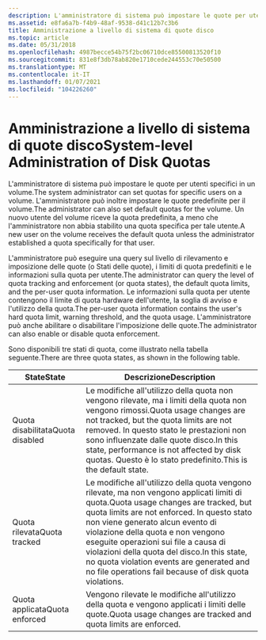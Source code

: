 ```yaml
---
description: L'amministratore di sistema può impostare le quote per utenti specifici in un volume. L'amministratore può inoltre impostare le quote predefinite per il volume.
ms.assetid: e8fa6a7b-f4b9-48af-9538-d41c12b7c3b6
title: Amministrazione a livello di sistema di quote disco
ms.topic: article
ms.date: 05/31/2018
ms.openlocfilehash: 4987becce54b75f2bc06710dce85500813520f10
ms.sourcegitcommit: 831e8f3db78ab820e1710cede244553c70e50500
ms.translationtype: MT
ms.contentlocale: it-IT
ms.lasthandoff: 01/07/2021
ms.locfileid: "104226260"
---
```

# <a name="system-level-administration-of-disk-quotas"></a><span data-ttu-id="f1938-104">Amministrazione a livello di sistema di quote disco</span><span class="sxs-lookup"><span data-stu-id="f1938-104">System-level Administration of Disk Quotas</span></span>

<span data-ttu-id="f1938-105">L'amministratore di sistema può impostare le quote per utenti specifici in un volume.</span><span class="sxs-lookup"><span data-stu-id="f1938-105">The system administrator can set quotas for specific users on a volume.</span></span> <span data-ttu-id="f1938-106">L'amministratore può inoltre impostare le quote predefinite per il volume.</span><span class="sxs-lookup"><span data-stu-id="f1938-106">The administrator can also set default quotas for the volume.</span></span> <span data-ttu-id="f1938-107">Un nuovo utente del volume riceve la quota predefinita, a meno che l'amministratore non abbia stabilito una quota specifica per tale utente.</span><span class="sxs-lookup"><span data-stu-id="f1938-107">A new user on the volume receives the default quota unless the administrator established a quota specifically for that user.</span></span>

<span data-ttu-id="f1938-108">L'amministratore può eseguire una query sul livello di rilevamento e imposizione delle quote (o Stati delle quote), i limiti di quota predefiniti e le informazioni sulla quota per utente.</span><span class="sxs-lookup"><span data-stu-id="f1938-108">The administrator can query the level of quota tracking and enforcement (or quota states), the default quota limits, and the per-user quota information.</span></span> <span data-ttu-id="f1938-109">Le informazioni sulla quota per utente contengono il limite di quota hardware dell'utente, la soglia di avviso e l'utilizzo della quota.</span><span class="sxs-lookup"><span data-stu-id="f1938-109">The per-user quota information contains the user's hard quota limit, warning threshold, and the quota usage.</span></span> <span data-ttu-id="f1938-110">L'amministratore può anche abilitare o disabilitare l'imposizione delle quote.</span><span class="sxs-lookup"><span data-stu-id="f1938-110">The administrator can also enable or disable quota enforcement.</span></span>

<span data-ttu-id="f1938-111">Sono disponibili tre stati di quota, come illustrato nella tabella seguente.</span><span class="sxs-lookup"><span data-stu-id="f1938-111">There are three quota states, as shown in the following table.</span></span>



| <span data-ttu-id="f1938-112">State</span><span class="sxs-lookup"><span data-stu-id="f1938-112">State</span></span>          | <span data-ttu-id="f1938-113">Descrizione</span><span class="sxs-lookup"><span data-stu-id="f1938-113">Description</span></span>                                                                                                                                                                              |
|----------------|------------------------------------------------------------------------------------------------------------------------------------------------------------------------------------------|
| <span data-ttu-id="f1938-114">Quota disabilitata</span><span class="sxs-lookup"><span data-stu-id="f1938-114">Quota disabled</span></span> | <span data-ttu-id="f1938-115">Le modifiche all'utilizzo della quota non vengono rilevate, ma i limiti della quota non vengono rimossi.</span><span class="sxs-lookup"><span data-stu-id="f1938-115">Quota usage changes are not tracked, but the quota limits are not removed.</span></span> <span data-ttu-id="f1938-116">In questo stato le prestazioni non sono influenzate dalle quote disco.</span><span class="sxs-lookup"><span data-stu-id="f1938-116">In this state, performance is not affected by disk quotas.</span></span> <span data-ttu-id="f1938-117">Questo è lo stato predefinito.</span><span class="sxs-lookup"><span data-stu-id="f1938-117">This is the default state.</span></span>                         |
| <span data-ttu-id="f1938-118">Quota rilevata</span><span class="sxs-lookup"><span data-stu-id="f1938-118">Quota tracked</span></span>  | <span data-ttu-id="f1938-119">Le modifiche all'utilizzo della quota vengono rilevate, ma non vengono applicati limiti di quota.</span><span class="sxs-lookup"><span data-stu-id="f1938-119">Quota usage changes are tracked, but quota limits are not enforced.</span></span> <span data-ttu-id="f1938-120">In questo stato non viene generato alcun evento di violazione della quota e non vengono eseguite operazioni sui file a causa di violazioni della quota del disco.</span><span class="sxs-lookup"><span data-stu-id="f1938-120">In this state, no quota violation events are generated and no file operations fail because of disk quota violations.</span></span> |
| <span data-ttu-id="f1938-121">Quota applicata</span><span class="sxs-lookup"><span data-stu-id="f1938-121">Quota enforced</span></span> | <span data-ttu-id="f1938-122">Vengono rilevate le modifiche all'utilizzo della quota e vengono applicati i limiti delle quote.</span><span class="sxs-lookup"><span data-stu-id="f1938-122">Quota usage changes are tracked and quota limits are enforced.</span></span>                                                                                                                           |



 

 

 



